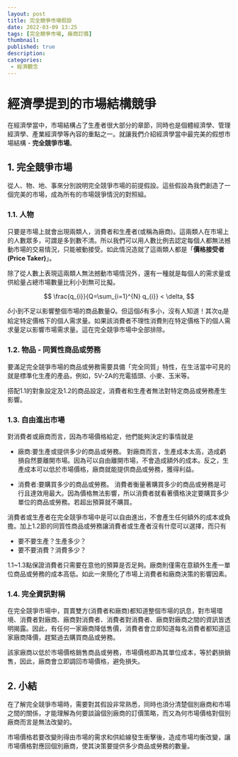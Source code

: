 ```yaml
---
layout: post
title: 完全競爭市場假設
date: 2022-03-09 13:25
tags: [完全競爭市場, 廠商訂價]
thumbnail: 
published: true
description: 
categories:
 - 經濟觀念
---
```




# 經濟學提到的市場結構競爭

在經濟學當中，市場結構占了生產者很大部分的章節，同時也是個體經濟學、管理經濟學、產業經濟學等內容的重點之一。就讓我們介紹經濟學當中最完美的假想市場結構 - **完全競爭市場**。

<script async src="https://telegram.org/js/telegram-widget.js?16" data-telegram-post="econmics/135" data-tme-mode data-width="100%"></script>


## 1. 完全競爭市場

從人、物、地、事來分別說明完全競爭市場的前提假設。這些假設為我們創造了一個完美的市場，成為所有的市場競爭情況的對照組。

### 1.1. 人物

只要是市場上就會出現兩類人，消費者和生產者(或稱為廠商)。這兩類人在市場上的人數眾多，可謂是多到數不清。所以我們可以用人數比例去認定每個人都無法撼動市場的交易情況，只能被動接受。如此情況造就了這兩類人都是「**價格接受者(Price Taker)**」。

除了從人數上表現這兩類人無法撼動市場情況外，還有一種就是每個人的需求量或供給量占總市場數量比利小到無可比擬。

$$
\frac{q_{i}}{Q=\sum_{i=1}^{N} q_{i}} < \delta,
$$

$\delta$小到不足以影響整個市場的商品數量$Q$。但這個$\delta$有多小，沒有人知道！其次$q_{i}$是給定特定價格下的個人需求量。如果該消費者不理性消費則在特定價格下的個人需求量足以影響市場需求量。這在完全競爭市場中全部排除。

### 1.2. 物品 - 同質性商品或勞務

要滿足完全競爭市場的商品或勞務需要具備「完全同質」特性，在生活當中可見的就是標準化生產的產品，例如，5V-2A的充電插頭、小麥、玉米等。

搭配1.1的對象設定及1.2的商品設定，消費者和生產者無法對特定商品或勞務產生影響。

### 1.3. 自由進出市場

對消費者或廠商而言，因為市場價格給定，他們能夠決定的事情就是
- 廠商:要生產或提供多少的商品或勞務。
    對廠商而言，生產成本太高，造成虧損自然要離開市場。因為可以自由離開市場，不會造成額外的成本。反之，生產成本可以低於市場價格，廠商就能提供商品或勞務，獲得利益。

- 消費者:要購買多少的商品或勞務。
    消費者衡量著購買多少的商品或勞務是可行且達效用最大。因為價格無法影響，所以消費者就看著價格決定要購買多少單位的商品或勞務。若超出預算就不購買。

消費者或生產者在完全競爭市場中是可以自由進出，不會產生任何額外的成本或負擔。加上1.2節的同質性商品或勞務讓消費者或生產者沒有什麼可以選擇，而只有

- 要不要生產？生產多少？
- 要不要消費？消費多少？

1.1~1.3點保證消費者只需要在意他的預算是否足夠。廠商則僅需在意額外生產一單位商品或勞務的成本高低。如此一來簡化了市場上消費者和廠商決策的影響因素。

### 1.4. 完全資訊對稱

在完全競爭市場中，買賣雙方(消費者和廠商)都知道整個市場的訊息，對市場環境、消費者對廠商、廠商對消費者、消費者對消費者、廠商對廠商之間的資訊皆透明揭露。因此，有任何一家廠商降低售價，消費者會立即知道每名消費者都知道這家廠商降價，趕緊過去購買商品或勞務。

該家廠商以低於市場價格銷售商品或勞務，市場價格即為其單位成本，等於虧損銷售，因此，廠商會立即調回市場價格，避免損失。

## 2. 小結

在了解完全競爭市場時，需要對其假設非常熟悉，同時也須分清楚個別廠商和市場之間的關係，才能理解為何要談論個別廠商的訂價策略，而又為何市場價格對個別廠商而言是無法改變的。

市場價格若要改變則得由市場的需求和供給線發生衝擊後，造成市場均衡改變，讓市場價格對應回個別廠商，使其決策要提供多少商品或勞務的數量。
